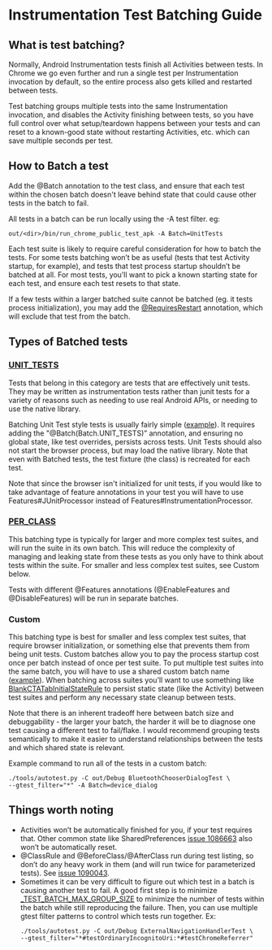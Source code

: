 # Instrumentation Test Batching Guide

## What is test batching?
Normally, Android Instrumentation tests finish all Activities between tests. In
Chrome we go even further and run a single test per Instrumentation invocation
by default, so the entire process also gets killed and restarted between tests.

Test batching groups multiple tests into the same Instrumentation invocation,
and disables the Activity finishing between tests, so you have full control over
what setup/teardown happens between your tests and can reset to a known-good
state without restarting Activities, etc. which can save multiple seconds per
test.

## How to Batch a test

Add the @Batch annotation to the test class, and ensure that each test within
the chosen batch doesn't leave behind state that could cause other tests in the
batch to fail.

All tests in a batch can be run locally using the -A test filter. eg:
```shell
out/<dir>/bin/run_chrome_public_test_apk -A Batch=UnitTests
```

Each test suite is likely to require careful consideration for how to batch the
tests. For some tests batching won’t be as useful (tests that test Activity
startup, for example), and tests that test process startup shouldn’t be batched
at all. For most tests, you’ll want to pick a known starting state for each
test, and ensure each test resets to that state.

If a few tests within a larger batched suite cannot be batched (eg. it tests
process initialization), you may add the
[@RequiresRestart](https://source.chromium.org/chromium/chromium/src/+/main:base/test/android/javatests/src/org/chromium/base/test/util/RequiresRestart.java;bpv=1;bpt=1;l=19?q=RequiresRestart&ss=chromium%2Fchromium%2Fsrc&originalUrl=https:%2F%2Fcs.chromium.org%2F&gsn=RequiresRestart&gs=kythe%3A%2F%2Fchromium.googlesource.com%2Fchromium%2Fsrc%3Flang%3Djava%3Fpath%3Dorg.chromium.base.test.util.RequiresRestart%23b5e85d5c8071e18f350b7f2c5014310bd2cabd0e0d3d176949c991ea18403f55)
annotation, which will exclude that test from the batch.

## Types of Batched tests

### [UNIT_TESTS](https://source.chromium.org/chromium/chromium/src/+/main:base/test/android/javatests/src/org/chromium/base/test/util/Batch.java;bpv=1;bpt=1;l=51?q=Batch.java&ss=chromium%2Fchromium%2Fsrc&originalUrl=https:%2F%2Fcs.chromium.org%2F&gsn=UNIT_TESTS&gs=kythe%3A%2F%2Fchromium.googlesource.com%2Fchromium%2Fsrc%3Flang%3Djava%3Fpath%3Dorg.chromium.base.test.util.Batch%2319ebd2758adfaed0bda0e97542f70ca5b1564e7c1fa0f8c2bcb9e8170b75684d)

Tests that belong in this category are tests that are effectively unit tests.
They may be written as instrumentation tests rather than junit tests for a
variety of reasons such as needing to use real Android APIs, or needing to
use the native library.

Batching Unit Test style tests is usually fairly simple
([example](https://chromium-review.googlesource.com/c/chromium/src/+/2216044)).
It requires adding the "@Batch(Batch.UNIT_TESTS)” annotation, and ensuring no
global state, like test overrides, persists across tests. Unit Tests should also
not start the browser process, but may load the native library. Note that even
with Batched tests, the test fixture (the class) is recreated for each test.

Note that since the browser isn't initialized for unit tests, if you would like
to take advantage of feature annotations in your test you will have to use
Features#JUnitProcessor instead of Features#InstrumentationProcessor.


### [PER_CLASS](https://source.chromium.org/chromium/chromium/src/+/main:base/test/android/javatests/src/org/chromium/base/test/util/Batch.java;bpv=1;bpt=1;l=39?q=Batch.java&ss=chromium%2Fchromium%2Fsrc&originalUrl=https:%2F%2Fcs.chromium.org%2F&gsn=PER_CLASS&gs=kythe%3A%2F%2Fchromium.googlesource.com%2Fchromium%2Fsrc%3Flang%3Djava%3Fpath%3Dorg.chromium.base.test.util.Batch%23780b702db42a1901f05647fd29f75d443bc4efd2db588848b4aedf826ddf9e21)

This batching type is typically for larger and more complex test suites, and
will run the suite in its own batch. This will reduce the complexity of managing
and leaking state from these tests as you only have to think about tests within
the suite. For smaller and less complex test suites, see Custom below.

Tests with different @Features annotations (@EnableFeatures and
@DisableFeatures) will be run in separate batches.

### Custom

This batching type is best for smaller and less complex test suites, that
require browser initialization, or something else that prevents them from being
unit tests. Custom batches allow you to pay the process startup cost once per
batch instead of once per test suite. To put multiple test suites into the same
batch, you will have to use a shared custom batch name
([example](https://chromium-review.googlesource.com/c/chromium/src/+/2307650)).
When batching across suites you’ll want to use something like
[BlankCTATabInitialStateRule](https://source.chromium.org/chromium/chromium/src/+/main:chrome/test/android/javatests/src/org/chromium/chrome/test/batch/BlankCTATabInitialStateRule.java?q=BlankCTATabInitialStateRule&ss=chromium&originalUrl=https:%2F%2Fcs.chromium.org%2F)
to persist static state (like the Activity) between test suites and perform any
necessary state cleanup between tests.

Note that there is an inherent tradeoff here between batch size and
debuggability - the larger your batch, the harder it will be to diagnose one
test causing a different test to fail/flake. I would recommend grouping tests
semantically to make it easier to understand relationships between the tests and
which shared state is relevant.

Example command to run all of the tests in a custom batch:
```shell
./tools/autotest.py -C out/Debug BluetoothChooserDialogTest \
--gtest_filter="*" -A Batch=device_dialog
```

## Things worth noting

* Activities won’t be automatically finished for you, if your test requires
that. Other common state like SharedPreferences
[issue 1086663](https://crbug.com/1086663) also won’t be automatically reset.
* @ClassRule and @BeforeClass/@AfterClass run during test listing, so don’t do
any heavy work in them (and will run twice for parameterized tests). See
[issue 1090043](https://crbug.com/1090043).
* Sometimes it can be very difficult to figure out which test in a batch is
causing another test to fail. A good first step is to minimize [_TEST_BATCH_MAX_GROUP_SIZE](https://source.chromium.org/chromium/chromium/src/+/main:build/android/pylib/local/device/local_device_instrumentation_test_run.py;drc=3ab9a142091516aa57f10feebc46dee649ae4589;l=109)
to minimize the number of tests within the batch while still reproducing the
failure. Then, you can use multiple gtest filter patterns to control which tests
run together. Ex:
  ```shell
  ./tools/autotest.py -C out/Debug ExternalNavigationHandlerTest \
  --gtest_filter="*#testOrdinaryIncognitoUri:*#testChromeReferrer"
  ```
